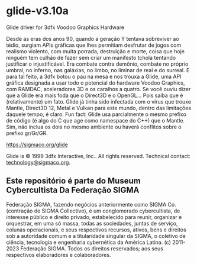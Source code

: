 # glide-v3.10a
Glide driver for 3dfx Voodoo Graphics Hardware

Desde as eras dos anos 90, quando a geração Y tentava sobreviver ao tédio, surgiam APIs gráficas que lhes permitiam desfrutar de jogos com realismo violento, com muita porrada, destruição e morte, coisa que hoje ninguém tem culhão de fazer sem criar um manifesto tchola tentando justificar o injustificável.
Era combate contra demônio, combate no próprio umbral, no inferno, nas galáxias, no limbo, no liminar de real e do surreal. E para tal feito, a 3dfx botou o pau na mesa e nos trouxa a Glide, uma API gráfica designada a usar todo o potencial do hardware Voodoo Graphics, com RAMDAC, aceleradores 3D e os caralhos a quatro.
Se você ouviu dizer que a Glide era mais foda que o Direct3D e o OpenGL... Pois saiba que é (relativamente) um fato. Glide já tinha sido infectada com o vírus que trouxe Mantle, Direct3D 12, Metal e Vulkan para este mundo, dentro das limitações daquele tempo, é claro.
Fun fact: Glide usa parcialmente o mesmo prefixo de código (é algo do C que age como namespace do C++) que o Mantle. Sim, não inclua os dois no mesmo ambiente ou haverá conflitos sobre o prefixo gr/Gr/GR.

https://sigmaco.org/glide

Glide is © 1999 3dfx Interactive, Inc.. All rights reserved.
Technical contact: technology@sigmaco.org.

## Este repositório é parte do Museum Cybercultista Da Federação SIGMA
Federação SIGMA, fazendo negócios anteriormente como SIGMA Co. (contração de SIGMA Collective), é um conglomerado cybercultista, de interesse público e direito privado, estabelecido para reunir, organizar e orquestrar, em uma só massa, todas as sociedades, juntas de serviço, colunas operacionais, e seus respectivos recursos, ativos, bens e direitos sob a autoridade comum e a titularidade singular da SIGMA, o coletivo de ciência, tecnologia e engenharia cybernética da América Latina.
(c) 2011-2023 Federação SIGMA. Todos os direitos reservados; aos seus respectivos elaboradores e colaboradores.
